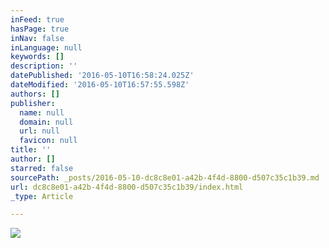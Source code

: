 ```yaml
---
inFeed: true
hasPage: true
inNav: false
inLanguage: null
keywords: []
description: ''
datePublished: '2016-05-10T16:58:24.025Z'
dateModified: '2016-05-10T16:57:55.598Z'
authors: []
publisher:
  name: null
  domain: null
  url: null
  favicon: null
title: ''
author: []
starred: false
sourcePath: _posts/2016-05-10-dc8c8e01-a42b-4f4d-8800-d507c35c1b39.md
url: dc8c8e01-a42b-4f4d-8800-d507c35c1b39/index.html
_type: Article

---
```

![](https://the-grid-user-content.s3-us-west-2.amazonaws.com/79454c3f-6ab8-4c3c-bfbe-680012a3be59.jpg)